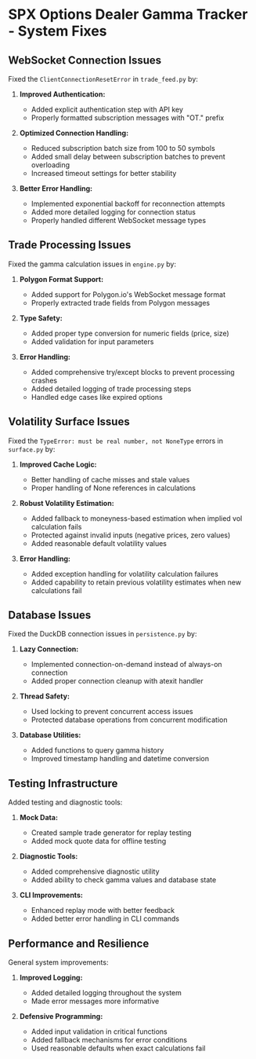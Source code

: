 # SPX Options Dealer Gamma Tracker - System Fixes

## WebSocket Connection Issues

Fixed the `ClientConnectionResetError` in `trade_feed.py` by:

1. **Improved Authentication:**
   - Added explicit authentication step with API key
   - Properly formatted subscription messages with "OT." prefix

2. **Optimized Connection Handling:**
   - Reduced subscription batch size from 100 to 50 symbols
   - Added small delay between subscription batches to prevent overloading
   - Increased timeout settings for better stability

3. **Better Error Handling:**
   - Implemented exponential backoff for reconnection attempts
   - Added more detailed logging for connection status
   - Properly handled different WebSocket message types

## Trade Processing Issues

Fixed the gamma calculation issues in `engine.py` by:

1. **Polygon Format Support:**
   - Added support for Polygon.io's WebSocket message format
   - Properly extracted trade fields from Polygon messages

2. **Type Safety:**
   - Added proper type conversion for numeric fields (price, size)
   - Added validation for input parameters

3. **Error Handling:**
   - Added comprehensive try/except blocks to prevent processing crashes
   - Added detailed logging of trade processing steps
   - Handled edge cases like expired options

## Volatility Surface Issues

Fixed the `TypeError: must be real number, not NoneType` errors in `surface.py` by:

1. **Improved Cache Logic:**
   - Better handling of cache misses and stale values
   - Proper handling of None references in calculations

2. **Robust Volatility Estimation:**
   - Added fallback to moneyness-based estimation when implied vol calculation fails
   - Protected against invalid inputs (negative prices, zero values)
   - Added reasonable default volatility values

3. **Error Handling:**
   - Added exception handling for volatility calculation failures
   - Added capability to retain previous volatility estimates when new calculations fail

## Database Issues

Fixed the DuckDB connection issues in `persistence.py` by:

1. **Lazy Connection:**
   - Implemented connection-on-demand instead of always-on connection
   - Added proper connection cleanup with atexit handler

2. **Thread Safety:**
   - Used locking to prevent concurrent access issues
   - Protected database operations from concurrent modification

3. **Database Utilities:**
   - Added functions to query gamma history
   - Improved timestamp handling and datetime conversion

## Testing Infrastructure

Added testing and diagnostic tools:

1. **Mock Data:**
   - Created sample trade generator for replay testing
   - Added mock quote data for offline testing

2. **Diagnostic Tools:**
   - Added comprehensive diagnostic utility
   - Added ability to check gamma values and database state

3. **CLI Improvements:**
   - Enhanced replay mode with better feedback
   - Added better error handling in CLI commands

## Performance and Resilience

General system improvements:

1. **Improved Logging:**
   - Added detailed logging throughout the system
   - Made error messages more informative

2. **Defensive Programming:**
   - Added input validation in critical functions
   - Added fallback mechanisms for error conditions
   - Used reasonable defaults when exact calculations fail